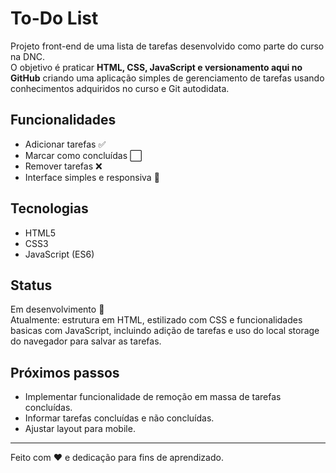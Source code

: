 # To-Do List

Projeto front-end de uma lista de tarefas desenvolvido como parte do curso na DNC.  
O objetivo é praticar **HTML, CSS, JavaScript e versionamento aqui no GitHub** criando uma aplicação simples de gerenciamento de tarefas usando conhecimentos adquiridos no curso e Git autodidata.

## Funcionalidades
- Adicionar tarefas ✅
- Marcar como concluídas ⬜
- Remover tarefas ❌
- Interface simples e responsiva 🎨

## Tecnologias
- HTML5
- CSS3
- JavaScript (ES6)

## Status
Em desenvolvimento 🚧  
Atualmente: estrutura em HTML, estilizado com CSS e funcionalidades basicas com JavaScript, incluindo adição de tarefas e uso do local storage do navegador para salvar as tarefas.

## Próximos passos
- Implementar funcionalidade de remoção em massa de tarefas concluídas.
- Informar tarefas concluídas e não concluídas.
- Ajustar layout para mobile.

---
Feito com ❤️ e dedicação para fins de aprendizado.
